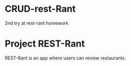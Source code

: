 # CRUD-rest-Rant

2nd try at rest-rant homework

# Project REST-Rant

REST-Rant is an app where users can review restaurants.
